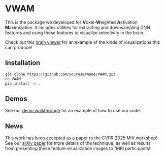 # VWAM

This is the package we developed for **V**oxel-**W**eighted **A**ctivation **M**aximization. It includes utilities for extracting and downsampling DNN features and using these features to visualize selectivity in the brain. 

Check out this [brain viewer](http://piecesofmind.psyc.unr.edu/pycortex/activation_maximization/) for an example of the kinds of visualizations this can produce!

## Installation

```bash
git clone https://github.com/yourusername/VWAM.git
cd VWAM
pip install -e .
```

## Demos

See our [demo walkthrough](demo/full_walkthrough.ipynb) for an example of how to use our code.

## News

This work has been accepted as a paper to the [CVPR 2025 MIV workshop](https://sites.google.com/view/miv-cvpr2025/)! See our [arXiv paper](https://arxiv.org/abs/2506.04379) for more details of the technique, as well as results from presenting these feature visualization images to fMRI participants!
